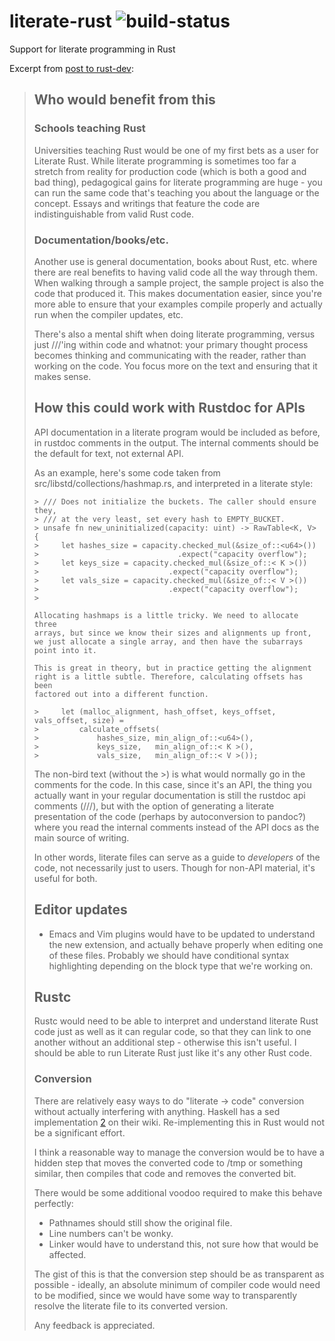 literate-rust ![build-status](https://travis-ci.org/nathantypanski/literate-rust.svg?branch=master)
=============

Support for literate programming in Rust

Excerpt from [post to rust-dev](https://mail.mozilla.org/pipermail/rust-dev/2014-June/010628.html):

> ## Who would benefit from this
> 
> ### Schools teaching Rust
> 
> Universities teaching Rust would be one of my first bets as a user for
> Literate Rust. While literate programming is sometimes too far a
> stretch from reality for production code (which is both a good and bad
> thing), pedagogical gains for literate programming are huge - you can
> run the same code that's teaching you about the language or the
> concept. Essays and writings that feature the code are
> indistinguishable from valid Rust code.
> 
> ### Documentation/books/etc.
> 
> Another use is general documentation, books about Rust, etc. where
> there are real benefits to having valid code all the way through them.
> When walking through a sample project, the sample project is also the
> code that produced it. This makes documentation easier, since you're
> more able to ensure that your examples compile properly and actually
> run when the compiler updates, etc.
> 
> There's also a mental shift when doing literate programming, versus
> just ///'ing within code and whatnot: your primary thought process
> becomes thinking and communicating with the reader, rather than
> working on the code. You focus more on the text and ensuring that it
> makes sense.
> 
> ## How this could work with Rustdoc for APIs
> 
> API documentation in a literate program would be included as before,
> in rustdoc comments in the output. The internal comments should be the
> default for text, not external API.
> 
> As an example, here's some code taken from 
> src/libstd/collections/hashmap.rs, and interpreted in a literate style:
> 
>     > /// Does not initialize the buckets. The caller should ensure they,
>     > /// at the very least, set every hash to EMPTY_BUCKET.
>     > unsafe fn new_uninitialized(capacity: uint) -> RawTable<K, V> {
>     >     let hashes_size = capacity.checked_mul(&size_of::<u64>())
>     >                               .expect("capacity overflow");
>     >     let keys_size = capacity.checked_mul(&size_of::< K >())
>     >                             .expect("capacity overflow");
>     >     let vals_size = capacity.checked_mul(&size_of::< V >())
>     >                             .expect("capacity overflow");
>     >
>     
>     Allocating hashmaps is a little tricky. We need to allocate three
>     arrays, but since we know their sizes and alignments up front,
>     we just allocate a single array, and then have the subarrays
>     point into it.
>     
>     This is great in theory, but in practice getting the alignment
>     right is a little subtle. Therefore, calculating offsets has been
>     factored out into a different function.
>     
>     >     let (malloc_alignment, hash_offset, keys_offset, vals_offset, size) =
>     >         calculate_offsets(
>     >             hashes_size, min_align_of::<u64>(),
>     >             keys_size,   min_align_of::< K >(),
>     >             vals_size,   min_align_of::< V >());
> 
> The non-bird text (without the >) is what would normally go in the
> comments for the code. In this case, since it's an API, the thing you
> actually want in your regular documentation is still the rustdoc api
> comments (///), but with the option of generating a literate
> presentation of the code (perhaps by autoconversion to pandoc?) where
> you read the internal comments instead of the API docs as the main
> source of writing.
> 
> In other words, literate files can serve as a guide to *developers* of
> the code, not necessarily just to users. Though for non-API material,
> it's useful for both.
> 
> ## Editor updates
> 
> - Emacs and Vim plugins would have to be updated to understand the new
>   extension, and actually behave properly when editing one of these
>   files. Probably we should have conditional syntax highlighting
>   depending on the block type that we're working on.
> 
> ## Rustc
> 
> Rustc would need to be able to interpret and understand literate Rust
> code just as well as it can regular code, so that they can link to one
> another without an additional step - otherwise this isn't useful. I
> should be able to run Literate Rust just like it's any other Rust
> code.
> 
> ### Conversion
> 
> There are relatively easy ways to do "literate -> code" conversion
> without actually interfering with anything. Haskell has a sed
> implementation [2] on their wiki. Re-implementing this in Rust would
> not be a significant effort.
> 
> I think a reasonable way to manage the conversion would be to have a
> hidden step that moves the converted code to /tmp or something
> similar, then compiles that code and removes the converted bit.
> 
> There would be some additional voodoo required to make this behave
> perfectly:
> 
> - Pathnames should still show the original file.
> - Line numbers can't be wonky.
> - Linker would have to understand this, not sure how that would be
>   affected.
> 
> The gist of this is that the conversion step should be as transparent
> as possible - ideally, an absolute minimum of compiler code would need
> to be modified, since we would have some way to transparently resolve
> the literate file to its converted version.
> 
> [2]: <http://www.haskell.org/haskellwiki/Literate_programming/Bird_conversion_via_sed>
> 
> Any feedback is appreciated.
